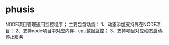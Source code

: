 # phusis
NODE项目管理通用监控程序；
 主要包含功能：
  1、动态添加支持外在NODE项目；
  2、支持node项目中对应内存、cpu数据监控；
  3、支持项目对应动态启动、停止服务
